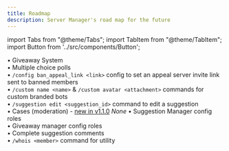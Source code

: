 ```yaml
---
title: Roadmap
description: Server Manager's road map for the future
---
```


import Tabs from "@theme/Tabs";
import TabItem from "@theme/TabItem";
import Button from '../src/components/Button';

<Tabs>
  <TabItem value="roadmap-completed" label="✅ Completed">
    • Giveaway System
    <br/>
    • Multiple choice polls
    <br/>
    • <code>/config ban_appeal_link &lt;link&gt;</code> config to set an appeal server invite link sent to banned members
    <br/>
    • <code>/custom name &lt;name&gt;</code> & <code>/custom avatar &lt;attachment&gt;</code> commands for custom branded bots
    <br/>
    • <code>/suggestion edit &lt;suggestion_id&gt;</code> command to edit a suggestion
    <br/>
    • Cases (moderation) - <a href="/blog/v1.1.0#cases">new in v1.1.0</a>
  </TabItem>
  <TabItem value="roadmap-planned" label="📃 Planned (soon)">
    <em>None</em>
  </TabItem>
  <TabItem value="roadmap-coming-soon" label="📮 Coming Soon" default>
    • Suggestion Manager config roles
    <br/>
    • Giveaway manager config roles
    <br/>
    • Complete suggestion comments
    <br/>
    • <code>/whois &lt;member&gt;</code> command for utility
  </TabItem>
</Tabs>
